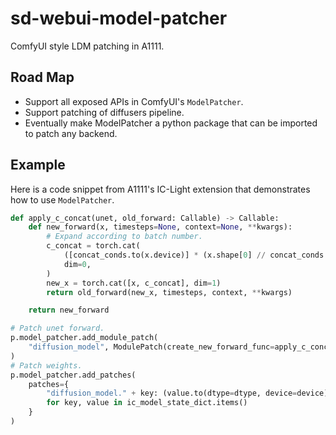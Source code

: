 # sd-webui-model-patcher
ComfyUI style LDM patching in A1111.

## Road Map

- Support all exposed APIs in ComfyUI's `ModelPatcher`.
- Support patching of diffusers pipeline.
- Eventually make ModelPatcher a python package that can be imported to patch any backend.

## Example

Here is a code snippet from A1111's IC-Light extension that demonstrates how to use `ModelPatcher`.
```python
def apply_c_concat(unet, old_forward: Callable) -> Callable:
    def new_forward(x, timesteps=None, context=None, **kwargs):
        # Expand according to batch number.
        c_concat = torch.cat(
            ([concat_conds.to(x.device)] * (x.shape[0] // concat_conds.shape[0])),
            dim=0,
        )
        new_x = torch.cat([x, c_concat], dim=1)
        return old_forward(new_x, timesteps, context, **kwargs)

    return new_forward

# Patch unet forward.
p.model_patcher.add_module_patch(
    "diffusion_model", ModulePatch(create_new_forward_func=apply_c_concat)
)
# Patch weights.
p.model_patcher.add_patches(
    patches={
        "diffusion_model." + key: (value.to(dtype=dtype, device=device),)
        for key, value in ic_model_state_dict.items()
    }
)
```
